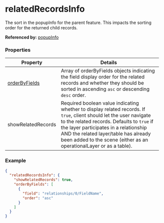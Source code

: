 # relatedRecordsInfo

The sort in the popupInfo for the parent feature. This impacts the sorting order for the returned child records.

**Referenced by:** [popupInfo](popupInfo.md)

### Properties

| Property | Details
| --- | ---
| [orderByFields](orderByFields.md) | Array of orderByFields objects indicating the field display order for the related records and whether they should be sorted in ascending `asc` or descending `desc` order.
| showRelatedRecords | Required boolean value indicating whether to display related records. If <code>true</code>, client should let the user navigate to the related records. Defaults to <code>true</code> if the layer participates in a relationship AND the related layer/table has already been added to the scene (either as an operationalLayer or as a table).


### Example

```json
{
  "relatedRecordsInfo": {
    "showRelatedRecords": true,
    "orderByFields": [
      {
        "field": "relationships/0/FieldName",
        "order": "asc"
      }
    ]
  }
}
```

